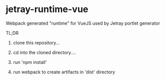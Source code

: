 # jetray-runtime-vue
Webpack generated "runtime" for VueJS used by Jetray portlet generator

TL;DR

1. clone this repository...

2. cd into the cloned directory....

3. run 'npm install'

4. run webpack to create artifacts in 'dist' directory


